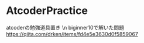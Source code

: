 # AtcoderPractice
atcoderの勉強道具置き \n
biginner10で解いた問題 https://qiita.com/drken/items/fd4e5e3630d0f5859067
